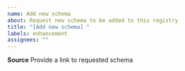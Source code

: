 ```yaml
---
name: Add new schema
about: Request new schema to be added to this registry
title: "[Add new schema] "
labels: enhancement
assignees: ""
---
```


**Source**
Provide a link to requested schema
